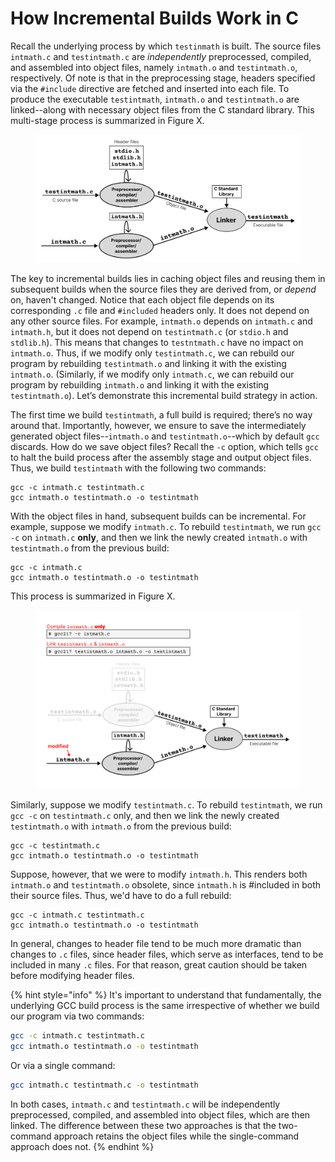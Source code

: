 # How Incremental Builds Work in C

Recall the underlying process by which `testinmath` is built.  The source files `intmath.c` and `testintmath.c` are _independently_ preprocessed, compiled, and assembled into object files, namely `intmath.o` and `testintmath.o`, respectively. Of note is that in the preprocessing stage, headers specified via the `#include` directive are fetched and inserted into each file. To produce the executable `testintmath`, `intmath.o` and `testintmath.o` are linked--along with necessary object files from the C standard library. This multi-stage process is summarized in Figure X.

<figure><img src="../.gitbook/assets/Frame 31 (2).png" alt=""><figcaption></figcaption></figure>

The key to incremental builds lies in caching object files and reusing them in subsequent builds when the source files they are derived from, or _depend_ on, haven't changed. Notice that each object file depends on its corresponding `.c` file and `#included` headers only. It does not depend on any other source files. For example, `intmath.o` depends on `intmath.c` and `intmath.h`, but it does not depend on `testintmath.c` (or `stdio.h` and `stdlib.h`). This means that changes to `testntmath.c` have no impact on `intmath.o`. Thus, if we modify only `testintmath.c`, we can rebuild our program by rebuilding `testintmath.o` and linking it with the existing `intmath.o`. (Similarly, if we modify only `intmath.c`, we can rebuild our program by rebuilding `intmath.o` and linking it with the existing `testintmath.o`). Let’s demonstrate this incremental build strategy in action.

The first time we build `testintmath`, a full build is required; there’s no way around that. Importantly, however, we ensure to save the intermediately generated object files--`intmath.o` and `testintmath.o`--which by default `gcc` discards. How do we save object files? Recall the `-c` option, which tells `gcc` to halt the build process after the assembly stage and output object files. Thus, we build `testintmath` with the following two commands:

```
gcc -c intmath.c testintmath.c
gcc intmath.o testintmath.o -o testintmath
```

With the object files in hand, subsequent builds can be incremental. For example, suppose we modify `intmath.c`. To rebuild `testintmath`, we run `gcc -c` on `intmath.c` **only**, and then we link the newly created `intmath.o` with `testintmath.o` from the previous build:

```
gcc -c intmath.c
gcc intmath.o testintmath.o -o testintmath
```

This process is summarized in Figure X.

<figure><img src="../.gitbook/assets/Frame 34.png" alt=""><figcaption></figcaption></figure>

Similarly, suppose we modify `testintmath.c`. To rebuild `testintmath`, we run `gcc -c` on `testintmath.c` only, and then we link the newly created `testintmath.o` with `intmath.o` from the previous build:

```
gcc -c testintmath.c
gcc intmath.o testintmath.o -o testintmath
```

Suppose, however, that we were to modify `intmath.h`. This renders both `intmath.o` and `testintmath.o` obsolete, since `intmath.h` is #included in both their source files. Thus, we'd have to do a full rebuild:

```
gcc -c intmath.c testintmath.c
gcc intmath.o testintmath.o -o testintmath
```

In general, changes to header file tend to be much more dramatic than changes to `.c` files, since header files, which serve as interfaces, tend to be included in many `.c` files. For that reason, great caution should be taken before modifying header files.

{% hint style="info" %}
It's important to understand that fundamentally, the underlying GCC build process is the same irrespective of whether we build our program via two commands:

```bash
gcc -c intmath.c testintmath.c
gcc intmath.o testintmath.o -o testintmath
```

Or via a single command:

```bash
gcc intmath.c testintmath.c -o testintmath
```

In both cases, `intmath.c` and `testintmath.c` will be independently preprocessed, compiled, and assembled into object files, which are then linked. The difference between these two approaches is that the two-command approach retains the object files while the single-command approach does not.
{% endhint %}
